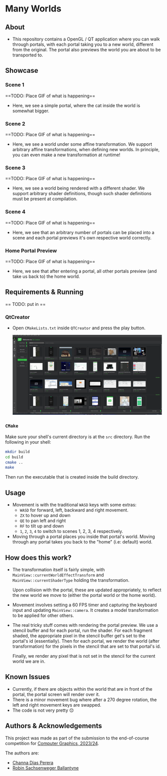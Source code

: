# Many Worlds

## About

* This repository contains a OpenGL / QT application where you can walk through portals, with each portal taking you to a new world, different from the original. The portal also previews the world you are about to be transported to.

## Showcase

### Scene 1

==TODO: Place GIF of what is happening==

* Here, we see a simple portal, where the cat inside the world is somewhat bigger.

### Scene 2

==TODO: Place GIF of what is happening==

* Here, we see a world under some affine transformation. We support arbitrary affine transformations, when defining new worlds. In principle, you can even make a new transformation at runtime!

### Scene 3

==TODO: Place GIF of what is happening==

* Here, we see a world being rendered with a different shader. We support arbitrary shader definitions, though such shader definitions must be present at compilation.

### Scene 4

==TODO: Place GIF of what is happening==

* Here, we see that an arbitrary number of portals can be placed into a scene and each portal previews it's own respective world correctly.

### Home Portal Preview

==TODO: Place GIF of what is happening==

* Here, we see that after entering a portal, all other portals preview (and take us back to) the home world.

## Requirements & Running

== TODO: put in ==

### QtCreator

* Open `CMakeLists.txt` inside `QTCreator` and press the play button.

  ![Starting the Application in QTCreator](./doc-assets/qt-start.gif)

### `CMake`

Make sure your shell's current directory is at the `src` directory.
Run the following in your shell:
```bash
mkdir build
cd build
cmake ..
make
```
Then run the executable that is created inside the build directory.


## Usage

* Movement is with the traditional `WASD` keys with some extras:
  * `WASD` for forward, left, backward and right movement.
  * `ZX` to hover up and down
  * `QE` to pan left and right
  * `RF` to tilt up and down
  * `1`, `2`, `3`, `4` to switch to scenes 1, 2, 3, 4 respectively.
* Moving through a portal places you inside that portal's world. Moving through any portal takes you back to the "home" (i.e: default) world.

## How does this work?

* The transformation itself is fairly simple, with `MainView::currentWorldEffectTransform` and `MainView::currentShaderType` holding the transformation.

  Upon collision with the portal, these are updated appropriately, to reflect the new world we move to (either the portal world or the home world).

* Movement involves setting a 60 FPS timer and capturing the keyboard input and updating `MainView::camera`. It creates a model transformation to be applied for other others.

* The real tricky stuff comes with rendering the portal preview. We use a stencil buffer and for each portal, run the shader. For each fragment shaded, the appropriate pixel in the stencil buffer get's set to the portal's id (essentially). Then for each portal, we render the world (after transformation) for the pixels in the stencil that are set to that portal's id.

  Finally, we render any pixel that is not set in the stencil for the current world we are in.

## Known Issues

* Currently, if there are objects within the world that are in front of the portal, the portal screen will render over it.
* There is a minor movement bug where after a 270 degree rotation, the left and right movement keys are swapped.
* The code is not very pretty :pensive:

## Authors & Acknowledgements

This project was made as part of the submission to the end-of-course competition for [Computer Graphics, 2023/24](https://ocasys.rug.nl/current/catalog/course/WBCS019-05).

The authors are:

* [Channa Dias Perera](https://github.com/cdiasperera)
* [Robin Sachsenweger Ballantyne](https://github.com/MakeNEnjoy)

